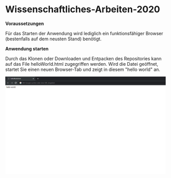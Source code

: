 # Wissenschaftliches-Arbeiten-2020

**Voraussetzungen**

Für das Starten der Anwendung wird lediglich ein funktionsfähiger Browser (bestenfalls auf dem neusten Stand) benötigt.


**Anwendung starten**


Durch das Klonen oder Downloaden und Entpacken des Repositories kann auf das File helloWorld.html zugegriffen werden.
Wird die Datei geöffnet, startet Sie einen neuen Browser-Tab und zeigt in diesem "hello world" an.

![alt text](https://github.com/ChrisRgb/Wissenschaftliches-Arbeiten-2020/blob/main/helloWorldImg.jpg?raw=true)
